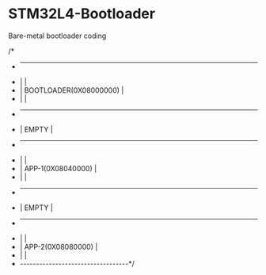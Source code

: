 # STM32L4-Bootloader
Bare-metal bootloader coding

/*
 * ----------------------------------
 * |								|
 * |	BOOTLOADER(0X08000000)		|
 * |                                |
 * ----------------------------------
 * |			EMPTY				|
 * ----------------------------------
 * |								|
 * |	   APP-1(0X08040000)		|
 * |                                |
 * ----------------------------------
 * |			EMPTY				|
 * ----------------------------------
 * |								|
 * |		APP-2(0X08080000)		|
 * |                                |
 * ----------------------------------*/

